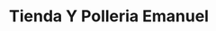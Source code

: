---
title: "Tienda Y Polleria Emanuel"
url: /san-lucas-sacatepequez/tienda-y-polleria-emanuel/
shop: comodidad
---